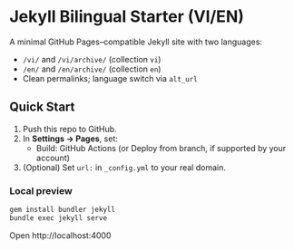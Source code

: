 # Jekyll Bilingual Starter (VI/EN)

A minimal GitHub Pages–compatible Jekyll site with two languages:

- `/vi/` and `/vi/archive/` (collection `vi`)
- `/en/` and `/en/archive/` (collection `en`)
- Clean permalinks; language switch via `alt_url`

## Quick Start

1. Push this repo to GitHub.
2. In **Settings → Pages**, set:
   - Build: GitHub Actions (or Deploy from branch, if supported by your account)
3. (Optional) Set `url:` in `_config.yml` to your real domain.

### Local preview

```bash
gem install bundler jekyll
bundle exec jekyll serve
```

Open http://localhost:4000
